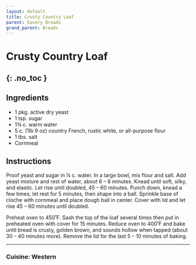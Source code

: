 ```yaml
---
layout: default
title: Crusty Country Loaf
parent: Savory Breads
grand_parent: Breads
---
```


# Crusty Country Loaf
{: .no_toc }
---

## Ingredients
<ul>
	<li>1 pkg. active dry yeast</li>
	<li>1 tsp. sugar</li>
	<li>1¾ c. warm water</li>
	<li>5 c. (1lb 9 oz) country French, rustic white, or all-purpose flour</li>
	<li>1 tbs. salt</li>
	<li>Cornmeal</li>
</ul>

## Instructions
Proof yeast and sugar in ¼ c. water. In a large bowl, mix flour and salt. Add yeast mixture and rest of water, about 6 – 8 minutes. Knead until soft, silky, and elastic. Let rise until doubled, 45 – 60 minutes. Punch down, knead a few times, let rest for 5 minutes, then shape into a ball. Sprinkle base of cloche with cornmeal and place dough ball in center. Cover with lid and let rise 45 – 60 minutes until doubled.

Preheat oven to 450˚F. Sash the top of the loaf several times then put in preheated oven with cover for 15 minutes. Reduce oven to 400˚F and bake until bread is crusty, golden brown, and sounds hollow when tapped (about 30 – 40 minutes more). Remove the lid for the last 5 – 10 minutes of baking.

--- 

### Cuisine: Western